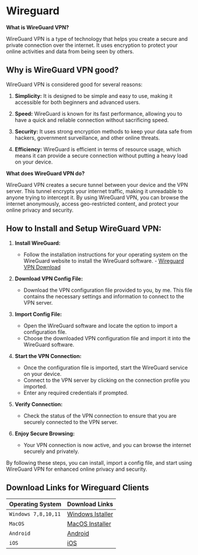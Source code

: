 # Wireguard

**What is WireGuard VPN?**

WireGuard VPN is a type of technology that helps you create a secure and private connection over the internet. It uses encryption to protect your online activities and data from being seen by others.

## Why is WireGuard VPN good?

WireGuard VPN is considered good for several reasons:

1. **Simplicity:** It is designed to be simple and easy to use, making it accessible for both beginners and advanced users.
   
2. **Speed:** WireGuard is known for its fast performance, allowing you to have a quick and reliable connection without sacrificing speed.
   
3. **Security:** It uses strong encryption methods to keep your data safe from hackers, government surveillance, and other online threats.
   
4. **Efficiency:** WireGuard is efficient in terms of resource usage, which means it can provide a secure connection without putting a heavy load on your device.

**What does WireGuard VPN do?**

WireGuard VPN creates a secure tunnel between your device and the VPN server. This tunnel encrypts your internet traffic, making it unreadable to anyone trying to intercept it. By using WireGuard VPN, you can browse the internet anonymously, access geo-restricted content, and protect your online privacy and security.

## How to Install and Setup WireGuard VPN:

1. **Install WireGuard:**
    - Follow the installation instructions for your operating system on the WireGuard website to install the WireGuard software. - [Wireguard VPN Download](https://wireguard.com/install/)

2. **Download VPN Config File:**
    - Download the VPN configuration file provided to you, by me. This file contains the necessary settings and information to connect to the VPN server.

3. **Import Config File:**
    - Open the WireGuard software and locate the option to import a configuration file.
    - Choose the downloaded VPN configuration file and import it into the WireGuard software.

4. **Start the VPN Connection:**
    - Once the configuration file is imported, start the WireGuard service on your device.
    - Connect to the VPN server by clicking on the connection profile you imported.
    - Enter any required credentials if prompted.

5. **Verify Connection:**
    - Check the status of the VPN connection to ensure that you are securely connected to the VPN server.

6. **Enjoy Secure Browsing:**
    - Your VPN connection is now active, and you can browse the internet securely and privately.

By following these steps, you can install, import a config file, and start using WireGuard VPN for enhanced online privacy and security.

## Download Links for Wireguard Clients

| Operating System | Download Links                 |
| :---------- | :-----------------------------------|
| `Windows 7,8,10,11` | [Windows Istaller](https://download.wireguard.com/windows-client/wireguard-installer.exe)  |
| `MacOS`             | [MacOS Installer](https://itunes.apple.com/us/app/wireguard/id1451685025?ls=1&mt=12)       |
| `Android`           | [Android](https://play.google.com/store/apps/details?id=com.wireguard.android)             |
| `iOS`               | [iOS](https://itunes.apple.com/us/app/wireguard/id1441195209?ls=1&mt=8)                    |
